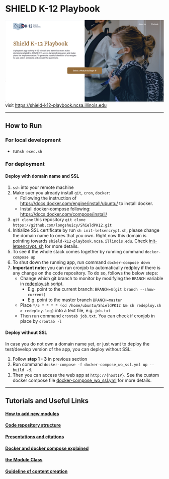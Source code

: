 # SHIELD K-12 Playbook

![mainScreen.png](doc/mainScreen.png)
visit https://shield-k12-playbook.ncsa.illinois.edu

--------
## How to Run

### For local development
- run`sh exec.sh`

### For deployment
#### Deploy with domain name and SSL
1. `ssh` into your remote machine
2. Make suer you already install `git`, `cron`, `docker`:
   - Following the instruction of https://docs.docker.com/engine/install/ubuntu/ to install docker. 
   - Install docker-compose following: https://docs.docker.com/compose/install/
3. `git clone` this repository `git clone https://github.com/longshuicy/ShieldPK12.git`
4. Initialize SSL certificate by run `sh init-letsencrypt.sh`, please change the domain name to ones that you 
  own. Right now this domain is pointing towards `shield-k12-playbook.ncsa.illinois.edu`. Check [init-letsencrypt.
  sh](init-letsencrypt.sh) for more details.
5. To see if the whole stack comes together by running command `docker-compose up`
6. To shut down the running app, run command `docker-compose down`  
7. **Important note:** you can run cronjob to automatically redploy if there is any change on the code repository. 
  To do so, follows the below steps:
    - Change which git branch to monitor by modifying the `BRANCH` variable in [redeploy.sh](redeploy.sh) script. 
      - E.g. point to the current branch: `BRANCH=$(git branch --show-current)`
      - E.g. point to the master branch `BRANCH=master`
    - Place `*/5 * * * * (cd /home/ubuntu/ShieldPK12 && sh redeploy.sh > redeploy.log)` into a text file, e.g. 
      `job.txt`
    - Then run command `crontab job.txt`. You can check if cronjob in place by `crontab -l`
  
#### Deploy without SSL
In case you do not own a domain name yet, or just want to deploy the test/develop version of the app, you can deploy 
without SSL: 
1. Follow **step 1 - 3** in previous section 
2. Run command `docker-compose -f docker-compose_wo_ssl.yml up --build -d`. 
3. Then you can access the web app at `http://{hostIP}`. See the custom docker compose file [docker-compose_wo_ssl.yml](docker-compose_wo_ssl.yml)
for more details. 
   
---------
   
## Tutorials and Useful Links
#### [How to add new modules](https://github.com/longshuicy/ShieldPK12/wiki/How-to-add-new-modules)
#### [Code repository structure](https://github.com/longshuicy/ShieldPK12/wiki/Code-Repository-Structure-Explanation)
#### [Presentations and citations](https://github.com/longshuicy/ShieldPK12/wiki/Presentations-and-citation)
#### [Docker and docker compose explained](https://github.com/longshuicy/ShieldPK12/wiki/Use-docker-and-docker-compose-to-start-the-app)
#### [the Module Class](https://github.com/longshuicy/ShieldPK12/wiki/Logics-to-go-to-%22Next%22-Q&A-explained)
#### [Guideline of content creation](https://github.com/longshuicy/ShieldPK12/wiki/How-to-create-content-for-a-new-module)


